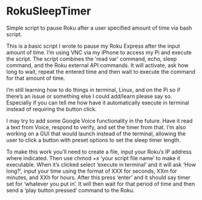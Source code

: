 # RokuSleepTimer
Simple script to pause Roku after a user specified amount of time via bash script.

This is a basic script I wrote to pause my Roku Express after the input amount of time. I’m using VNC via my iPhone to access my Pi and execute the script. The script combines the ‘read var’ command, echo, sleep command, and the Roku external API commands. It will activate, ask how long to wait, repeat the entered time and then wait to execute the command for that amount of time.

I’m still learning how to do things in terminal, Linux, and on the Pi so if there’s an issue or something else I could add/learn please say so. Especially if you can tell me how have it automatically execute in terminal instead of requiring the button click.

I may try to add some Google Voice functionality in the future. Have it read a text from Voice, respond to verify, and set the timer from that. I'm also working on a GUI that would launch instead of the terminal, allowing the user to click a button with preset options to set the sleep timer length.

To make this work you’ll need to create a file, input your Roku’s IP address where indicated. Then use chmod +x ‘your script file name’ to make it executable. When it’s clicked select ‘execute in terminal’ and it will ask ‘How long?’, input your time using the format of XXX for seconds, XXm for minutes, and XXh for hours. After this press ‘enter’ and it should say timer set for ‘whatever you put in’. It will then wait for that period of time and then send a ‘play button pressed’ command to the Roku.
